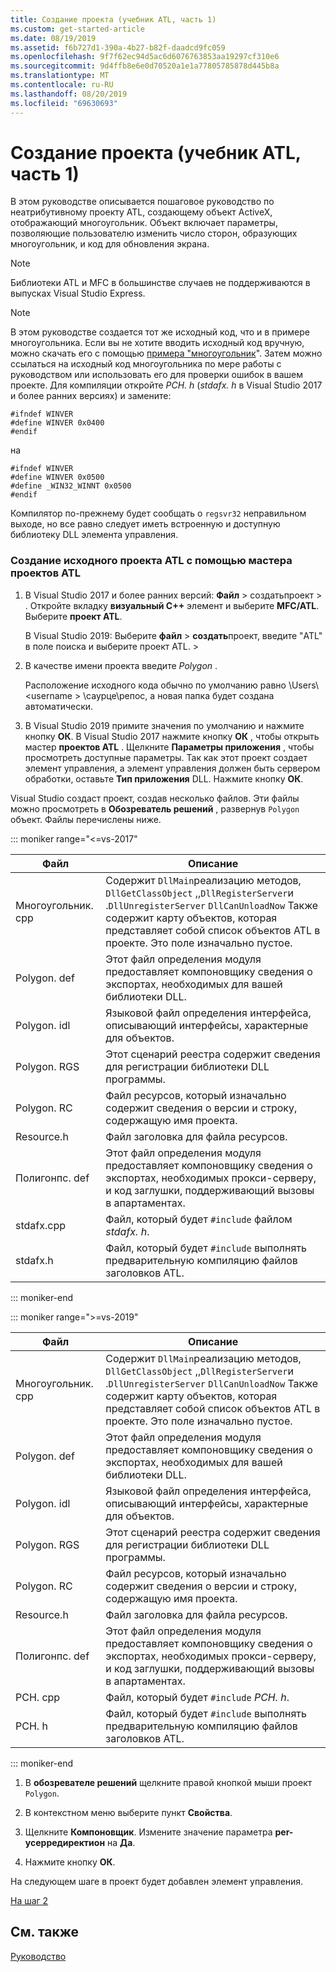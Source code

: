 ```yaml
---
title: Создание проекта (учебник ATL, часть 1)
ms.custom: get-started-article
ms.date: 08/19/2019
ms.assetid: f6b727d1-390a-4b27-b82f-daadcd9fc059
ms.openlocfilehash: 9f7f62ec94d5ac6d6076763853aa19297cf310e6
ms.sourcegitcommit: 9d4ffb8e6e0d70520a1e1a77805785878d445b8a
ms.translationtype: MT
ms.contentlocale: ru-RU
ms.lasthandoff: 08/20/2019
ms.locfileid: "69630693"
---
```

# <a name="creating-the-project-atl-tutorial-part-1"></a>Создание проекта (учебник ATL, часть 1)

В этом руководстве описывается пошаговое руководство по неатрибутивному проекту ATL, создающему объект ActiveX, отображающий многоугольник. Объект включает параметры, позволяющие пользователю изменить число сторон, образующих многоугольник, и код для обновления экрана.

> [!NOTE]
> Библиотеки ATL и MFC в большинстве случаев не поддерживаются в выпусках Visual Studio Express.

> [!NOTE]
> В этом руководстве создается тот же исходный код, что и в примере многоугольника. Если вы не хотите вводить исходный код вручную, можно скачать его с помощью [примера "многоугольник](https://github.com/Microsoft/VCSamples/tree/master/VC2008Samples/ATL/Controls/Polygon)". Затем можно ссылаться на исходный код многоугольника по мере работы с руководством или использовать его для проверки ошибок в вашем проекте.
> Для компиляции откройте *PCH. h* (*stdafx. h* в Visual Studio 2017 и более ранних версиях) и замените:
> ```
> #ifndef WINVER
> #define WINVER 0x0400
> #endif
> ```
> на
> ```
> #ifndef WINVER
> #define WINVER 0x0500
> #define _WIN32_WINNT 0x0500
> #endif
> ```
> Компилятор по-прежнему будет сообщать о `regsvr32` неправильном выходе, но все равно следует иметь встроенную и доступную библиотеку DLL элемента управления.

### <a name="to-create-the-initial-atl-project-using-the-atl-project-wizard"></a>Создание исходного проекта ATL с помощью мастера проектов ATL

1. В Visual Studio 2017 и более ранних версий: **Файл** > создатьпроект > . Откройте вкладку **визуальный C++**  элемент и выберите **MFC/ATL**. Выберите **проект ATL**.

   В Visual Studio 2019: Выберите **файл** > **создать**проект, введите "ATL" в поле поиска и выберите проект ATL. > 

1. В качестве имени проекта введите *Polygon* .

    Расположение исходного кода обычно по умолчанию равно \Users\\\<username > \саурце\репос, а новая папка будет создана автоматически.

1. В Visual Studio 2019 примите значения по умолчанию и нажмите кнопку **ОК**. 
   В Visual Studio 2017 нажмите кнопку **ОК** , чтобы открыть мастер **проектов ATL** . Щелкните **Параметры приложения** , чтобы просмотреть доступные параметры. Так как этот проект создает элемент управления, а элемент управления должен быть сервером обработки, оставьте **Тип приложения** DLL. Нажмите кнопку **ОК**.

Visual Studio создаст проект, создав несколько файлов. Эти файлы можно просмотреть в **Обозреватель решений** , развернув `Polygon` объект. Файлы перечислены ниже.

::: moniker range="<=vs-2017"

|Файл|Описание|
|----------|-----------------|
|Многоугольник. cpp|Содержит `DllMain`реализацию методов, `DllGetClassObject` ,,`DllRegisterServer`и .`DllUnregisterServer` `DllCanUnloadNow` Также содержит карту объектов, которая представляет собой список объектов ATL в проекте. Это поле изначально пустое.|
|Polygon. def|Этот файл определения модуля предоставляет компоновщику сведения о экспортах, необходимых для вашей библиотеки DLL.|
|Polygon. idl|Языковой файл определения интерфейса, описывающий интерфейсы, характерные для объектов.|
|Polygon. RGS|Этот сценарий реестра содержит сведения для регистрации библиотеки DLL программы.|
|Polygon. RC|Файл ресурсов, который изначально содержит сведения о версии и строку, содержащую имя проекта.|
|Resource.h|Файл заголовка для файла ресурсов.|
|Полигонпс. def|Этот файл определения модуля предоставляет компоновщику сведения о экспортах, необходимых прокси-серверу, и код заглушки, поддерживающий вызовы в апартаментах.|
|stdafx.cpp|Файл, который будет `#include` файлом *stdafx. h*.|
|stdafx.h|Файл, который будет `#include` выполнять предварительную компиляцию файлов заголовков ATL.|

::: moniker-end

::: moniker range=">=vs-2019"

|Файл|Описание|
|----------|-----------------|
|Многоугольник. cpp|Содержит `DllMain`реализацию методов, `DllGetClassObject` ,,`DllRegisterServer`и .`DllUnregisterServer` `DllCanUnloadNow` Также содержит карту объектов, которая представляет собой список объектов ATL в проекте. Это поле изначально пустое.|
|Polygon. def|Этот файл определения модуля предоставляет компоновщику сведения о экспортах, необходимых для вашей библиотеки DLL.|
|Polygon. idl|Языковой файл определения интерфейса, описывающий интерфейсы, характерные для объектов.|
|Polygon. RGS|Этот сценарий реестра содержит сведения для регистрации библиотеки DLL программы.|
|Polygon. RC|Файл ресурсов, который изначально содержит сведения о версии и строку, содержащую имя проекта.|
|Resource.h|Файл заголовка для файла ресурсов.|
|Полигонпс. def|Этот файл определения модуля предоставляет компоновщику сведения о экспортах, необходимых прокси-серверу, и код заглушки, поддерживающий вызовы в апартаментах.|
|PCH. cpp|Файл, который будет `#include` *PCH. h*.|
|PCH. h|Файл, который будет `#include` выполнять предварительную компиляцию файлов заголовков ATL.|

::: moniker-end

1. В **обозревателе решений** щелкните правой кнопкой мыши проект `Polygon`.

1. В контекстном меню выберите пункт **Свойства**.

1. Щелкните **Компоновщик**. Измените значение параметра **per-усерредиректион** на **Да**.

1. Нажмите кнопку **ОК**.

На следующем шаге в проект будет добавлен элемент управления.

[На шаг 2](../atl/adding-a-control-atl-tutorial-part-2.md)

## <a name="see-also"></a>См. также

[Руководство](../atl/active-template-library-atl-tutorial.md)
